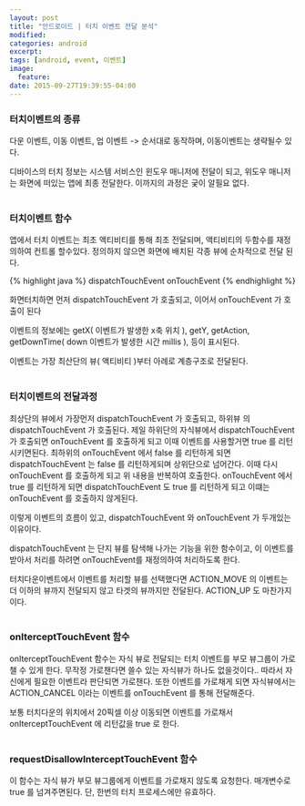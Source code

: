 ```yaml
---
layout: post
title: "안드로이드 | 터치 이벤트 전달 분석"
modified:
categories: android
excerpt:
tags: [android, event, 이벤트]
image:
  feature:
date: 2015-09-27T19:39:55-04:00
---
```

### 터치이벤트의 종류
다운 이벤트, 이동 이벤트, 업 이벤트  -> 순서대로 동작하며, 이동이벤트는 생략될수 있다. <br>

디바이스의 터치 정보는 시스템 서비스인 윈도우 매니저에 전달이 되고, 위도우 매니저는 화면에 떠있는 앱에 최종 전달한다.
이까지의 과정은 궂이 알필요 없다. <br><br>


### 터치이벤트 함수
앱에서 터치 이벤트는 최초 액티비티를 통해 최초 전달되며, 액티비티의 두함수를 재정의하여 컨트롤 할수있다. 정의하지 않으면 화면에 배치된 각종 뷰에 순차적으로 전달 된다.

{% highlight java %}
dispatchTouchEvent
onTouchEvent
{% endhighlight %}

화면터치하면 먼저 dispatchTouchEvent 가 호출되고, 이어서 onTouchEvent 가 호출이 된다

이벤트의 정보에는 getX( 이벤트가 발생한 x축 위치 ), getY, getAction, getDownTime( down 이벤트가 발생한 시간 millis ), 등이 표시된다.

이벤트는 가장 최산단의 뷰( 액티비티 )부터 아례로 계층구조로 전달된다.<br><br>

### 터치이벤트의 전달과정
최상단의 뷰에서 가장먼저 dispatchTouchEvent 가 호출되고, 하위뷰 의 dispatchTouchEvent 가 호출된다.
제일 하위단의 자식뷰에서 dispatchTouchEvent 가 호출되면 onTouchEvent 를 호출하게 되고 이때 이벤트를 사용할거면 true 를 리턴시키면된다.
최하위의 onTouchEvent 에서 false 를 리턴하게 되면 dispatchTouchEvent 는 false 를 리턴하게되며 상위단으로 넘어간다. 이때 다시 onTouchEvent 를 호출하게 되고 위 내용을 반복하여 호출한다. onTouchEvent 에서 true 를 리턴하게 되면 dispatchTouchEvent 도 true 를 리턴하게 되고 이떄는 onTouchEvent 를 호출하지 않게된다.

이렇게 이벤트의 흐름이 있고, dispatchTouchEvent 와 onTouchEvent 가 두개있는 이유이다.

dispatchTouchEvent 는 단지 뷰를 탐색해 나가는 기능을 위한 함수이고, 이 이벤트를 받아서 처리를 하려면 onTouchEvent를 재정의하여 처리하도록 한다.


터치다운이벤트에서 이벤트를 처리할 뷰를 선택했다면 ACTION_MOVE 의 이벤트는 더 이하의 뷰까지 전달되지 않고 타겟의 뷰까지만 전달된다. ACTION_UP 도 마찬가지이다.<br><br>


### onIterceptTouchEvent 함수
onIterceptTouchEvent 함수는 자식 뷰로 전달되는 터치 이벤트를 부모 뷰그룹이 가로챌 수 있게 한다. 무작정 가로챈다면 쓸수 있는 자식뷰가 하나도 없을것이다..
따라서 자신에게 필요한 이벤트라 판단되면 가로챈다. 또한 이벤트를 가로채게 되면 자식뷰에서는 ACTION_CANCEL 이라는 이벤트를 onTouchEvent 를 통해 전달해준다.

보통 터치다운의 위치에서 20픽셀 이상 이동되면 이벤트를 가로채서 onIterceptTouchEvent 에 리턴값을 true 로 한다.<br><br>

### requestDisallowInterceptTouchEvent 함수
이 함수는 자식 뷰가 부모 뷰그룹에게 이벤트를 가로채지 않도록 요청한다. 매개변수로 true 를 넘겨주면된다. 단, 한번의 터치 프로세스에만 유효하다.
